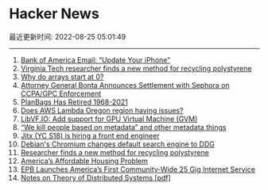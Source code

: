 # Hacker News

最近更新时间: 2022-08-25 05:01:49

--- 
1. [Bank of America Email: “Update Your iPhone”](https://news.ycombinator.com/item?id=32581337) 
2. [Virginia Tech researcher finds a new method for recycling polystyrene](https://vtx.vt.edu/articles/2022/08/one-industrys-trash-polystyrene.html) 
3. [Why do arrays start at 0?](https://buttondown.email/hillelwayne/archive/why-do-arrays-start-at-0/) 
4. [Attorney General Bonta Announces Settlement with Sephora on CCPA/GPC Enforcement](https://oag.ca.gov/news/press-releases/attorney-general-bonta-announces-settlement-sephora-part-ongoing-enforcement) 
5. [PlanBags Has Retired 1968-2021](https://planbags.com/) 
6. [Does AWS Lambda Oregon region having issues?](https://news.ycombinator.com/item?id=32582571) 
7. [LibVF.IO: Add support for GPU Virtual Machine (GVM)](https://arccompute.com/blog/libvfio-add-gvm-support/) 
8. [“We kill people based on metadata” and other metadata things](https://darknetlive.com/post/former-nsa-director-will-kill-you-via-metadata/) 
9. [Jitx (YC S18) is hiring a front end engineer](https://jobs.lever.co/jitxinc/3d57f731-bf23-4456-9967-441f933a5f2e) 
10. [Debian's Chromium changes default search engine to DDG](https://www.mail-archive.com/debian-devel-changes@lists.debian.org/msg760508.html) 
11. [Researcher finds a new method for recycling polystyrene](https://vtx.vt.edu/articles/2022/08/one-industrys-trash-polystyrene.html) 
12. [America’s Affordable Housing Problem](https://ourbuiltenvironment.substack.com/p/americas-affordable-housing-problem) 
13. [EPB Launches America’s First Community-Wide 25 Gig Internet Service](https://epb.com/newsroom/press-releases/epb-launches-americas-first-community-wide-25-gig-internet-service/) 
14. [Notes on Theory of Distributed Systems [pdf]](http://www.cs.yale.edu/homes/aspnes/classes/465/notes.pdf) 
